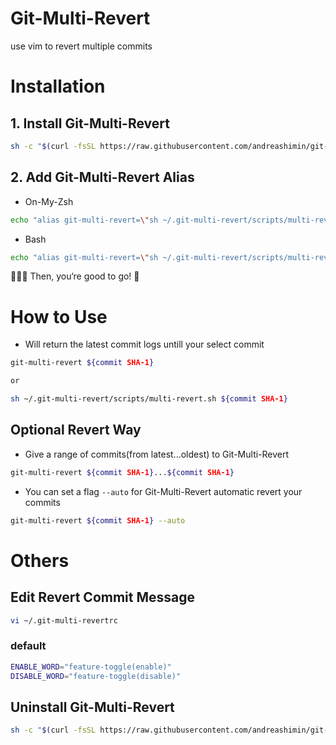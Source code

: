 # Git-Multi-Revert

use vim to revert multiple commits

# Installation

## 1. Install Git-Multi-Revert

```sh
sh -c "$(curl -fsSL https://raw.githubusercontent.com/andreashimin/git-multi-revert/master/tools/install.sh)"
```

## 2. Add Git-Multi-Revert Alias

- On-My-Zsh

```sh
echo "alias git-multi-revert=\"sh ~/.git-multi-revert/scripts/multi-revert.sh\"" >> ~/.zshrc
```

- Bash

```sh
echo "alias git-multi-revert=\"sh ~/.git-multi-revert/scripts/multi-revert.sh\"" >> ~/.bashrc
```

🚗🚗🚗 Then, you‘re good to go! 🤗

# How to Use

- Will return the latest commit logs untill your select commit

```sh
git-multi-revert ${commit SHA-1}

or

sh ~/.git-multi-revert/scripts/multi-revert.sh ${commit SHA-1}
```

## Optional Revert Way

- Give a range of commits(from latest...oldest) to Git-Multi-Revert

```sh
git-multi-revert ${commit SHA-1}...${commit SHA-1}
```

- You can set a flag `--auto` for Git-Multi-Revert automatic revert your commits

```sh
git-multi-revert ${commit SHA-1} --auto
```

# Others

## Edit Revert Commit Message

```sh
vi ~/.git-multi-revertrc
```

### default

```sh
ENABLE_WORD="feature-toggle(enable)"
DISABLE_WORD="feature-toggle(disable)"
```

## Uninstall Git-Multi-Revert

```sh
sh -c "$(curl -fsSL https://raw.githubusercontent.com/andreashimin/git-multi-revert/master/tools/uninstall.sh)"
```